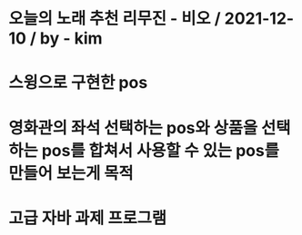 # 오늘의 노래 추천 리무진 - 비오 / 2021-12-10 / by - kim
# 스윙으로 구현한 pos
# 영화관의 좌석 선택하는 pos와 상품을 선택하는 pos를 합쳐서 사용할 수 있는 pos를 만들어 보는게 목적
# 고급 자바 과제 프로그램
